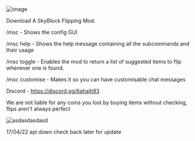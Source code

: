 ![image](https://user-images.githubusercontent.com/103678413/163500519-6172e958-e81c-43a0-9469-1ada36234eef.png)

Download
A SkyBlock Flipping Mod.

/msc - Shows the config GUI

/msc help - Shows the help message containing all the subcommands and their usage

/msc toggle - Enables the mod to return a list of suggested items to flip whenever one is found.

/msc customise - Makes it so you can have customisable chat messages

Discord - https://discord.gg/6ahaih93

We are not liable for any coins you lost by buying items without checking, flips aren't always perfect

![asdasdasdasd](https://user-images.githubusercontent.com/103678413/163501179-3d92f455-02b4-437d-81fe-113da365857c.png)

17/04/22 api down check back later for update
